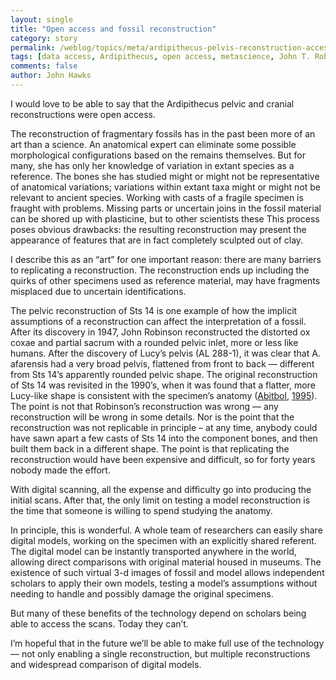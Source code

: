 ```yaml
---
layout: single 
title: "Open access and fossil reconstruction" 
category: story
permalink: /weblog/topics/meta/ardipithecus-pelvis-reconstruction-access-2009.html
tags: [data access, Ardipithecus, open access, metascience, John T. Robinson] 
comments: false 
author: John Hawks 
---
```


 <p class="noindent" >I would love to be able to say that the <span  class="cmti-10">Ardipithecus </span>pelvic and cranial reconstructions were open access. 

<p class="indent" >   The reconstruction of fragmentary fossils has in the past been more of an art than a science. An anatomical expert can eliminate some possible morphological configurations based on the remains themselves. But for many, she has only her knowledge of variation in extant species as a reference. The bones she has studied might or might not be representative of anatomical variations; variations within extant taxa might or might not be relevant to ancient species. Working with casts of a fragile specimen is fraught with problems. Missing parts or uncertain joins in the fossil material can be shored up with plasticine, but to other scientists these This process poses obvious drawbacks: the resulting reconstruction may present the appearance of features that are in fact completely sculpted out of clay. <p class="indent" >   I describe this as an &#8220;art&#8221; for one important reason: there are many barriers to replicating a reconstruction. The reconstruction ends up including the quirks of other specimens used as reference material, may have fragments misplaced due to uncertain identifications. <p class="indent" >   The pelvic reconstruction of Sts 14 is one example of how the implicit assumptions of a reconstruction can affect the interpretation of a fossil. After its discovery in 1947, John Robinson reconstructed the distorted <span  class="cmti-10">ox coxae </span>and partial sacrum with a rounded pelvic inlet, more or less like humans. After the discovery of Lucy&#8217;s pelvis (AL 288-1), it was clear that <span  class="cmti-10">A. afarensis </span>had a very broad pelvis, flattened from front to back &#8212; different from Sts 14&#8217;s apparently rounded pelvic shape. The original reconstruction of Sts 14 was revisited in the 1990&#8217;s, when it was found that a flatter, more Lucy-like shape is consistent with the specimen&#8217;s anatomy (<a  href="#XAbitbol:Sts14:1995">Abitbol</a>,&#x00A0;<a  href="#XAbitbol:Sts14:1995">1995</a>). The point is not that Robinson&#8217;s reconstruction was wrong &#8212; any reconstruction will be wrong in some details. Nor is the point that the reconstruction was not replicable in principle &#8211; at any time, anybody could have sawn apart a few casts of Sts 14 into the component bones, and then built them back in a different shape. The point is that replicating the reconstruction would have been expensive and difficult, so for forty years nobody made the effort. <p class="indent" >   With digital scanning, all the expense and difficulty go into producing the initial scans. After that, the only limit on testing a model reconstruction is the time that someone is willing to spend studying the anatomy.                                                                                                                                        <p class="indent" >   In principle, this is wonderful. A whole team of researchers can easily share digital models, working on the specimen with an explicitly shared referent. The digital model can be instantly transported anywhere in the world, allowing direct comparisons with original material housed in museums. The existence of such virtual 3-d images of fossil and model allows independent scholars to apply their own models, testing a model&#8217;s assumptions without needing to handle and possibly damage the original specimens. <p class="indent" >   But many of these benefits of the technology depend on scholars being able to access the scans. Today they can&#8217;t. <p class="indent" >   I&#8217;m hopeful that in the future we&#8217;ll be able to make full use of the technology &#8212; not only enabling a <span  class="cmti-10">single </span>reconstruction, but multiple reconstructions and widespread comparison of digital models. <p class="noindent" >    



